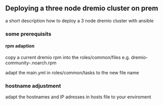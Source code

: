## Deploying a three node dremio cluster on prem

a short description how to deploy a 3 node dremio cluster with ansible


### some prerequisits 
#### rpm adaption
copy a current dremio rpm into the roles/common/files e.g. dremio-community-<version>.noarch.rpm

adapt the main.yml in roles/common/tasks to the new file name


### hostname adjustment

adapt the hostnames and IP adresses in hosts file to your enviroment


